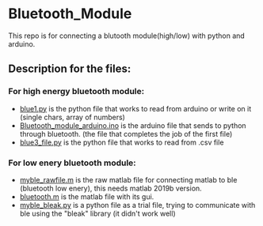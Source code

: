 # Bluetooth_Module
This repo is for connecting a blutooth module(high/low) with python and arduino.
## Description for the files:
### For high energy bluetooth module:
* [blue1.py](https://github.com/hosnaa/Bluetooth_Module/blob/master/blue1.py) is the python file that works to read from arduino or write on it (single chars, array of numbers)
* [Bluetooth_module_arduino.ino](https://github.com/hosnaa/Bluetooth_Module/blob/master/Bluetooth_module_arduino.ino) is the arduino file that sends to python through bluetooth. (the file that completes the job of the first file)
* [blue3_file.py](https://github.com/hosnaa/Bluetooth_Module/blob/master/blue3_file.py) is the python file that works to read from .csv file

### For low enery bluetooth module:
* [myble_rawfile.m](https://github.com/hosnaa/Bluetooth_Module/blob/master/myble_rawfile.m) is the raw matlab file for connecting matlab to ble (bluetooth low enery), this needs matlab 2019b version.
* [bluetooth.m](https://github.com/hosnaa/Bluetooth_Module/blob/master/bluetooth.m) is the matlab file with its gui.
* [myble_bleak.py](https://github.com/hosnaa/Bluetooth_Module/blob/master/myble_bleak.py) is a python file as a trial file, trying to communicate with ble using the "bleak" library (it didn't work well)
